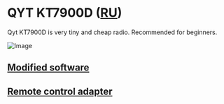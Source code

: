# QYT KT7900D ([RU](index_ru.md))

Qyt KT7900D is very tiny and cheap radio. Recommended for beginners.

![Image](https://images-eu.ssl-images-amazon.com/images/I/51PG%2BekxZGL.jpg)

## [Modified software](https://github.com/satcom-uhf/QYT-KT7900D/releases/tag/Software)

## [Remote control adapter](RemoteControl/README.md)

